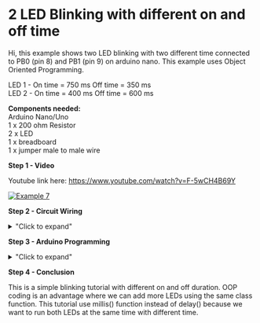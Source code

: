 # 2 LED Blinking with different on and off time

Hi, this example shows two LED blinking with two different time connected to PB0 (pin 8) and PB1 (pin 9) on arduino nano.
This example uses Object Oriented Programming.

LED 1 - On time = 750 ms  Off time = 350 ms</br>
LED 2 - On time = 400 ms  Off time = 600 ms

**Components needed:**  </br>
Arduino Nano/Uno </br>
1 x 200 ohm Resistor </br>
2 x LED </br>
1 x breadboard </br>
1 x jumper male to male wire </br>

**Step 1 - Video**

Youtube link here: https://www.youtube.com/watch?v=F-5wCH4B69Y

[![Example 7](https://img.youtube.com/vi/F-5wCH4B69Y/0.jpg)](https://www.youtube.com/watch?v=F-5wCH4B69Y)

**Step 2 - Circuit Wiring**
<details>
<summary>"Click to expand"</summary>
<p align = "centre">
  <img src="https://github.com/hamdibadrul/Embeded-Design/blob/main/Week%204/Example%207/Circuit%20Diagram%20Blink.PNG" width = "473" height = "400" />   <img src="https://github.com/hamdibadrul/Embeded-Design/blob/main/Week%204/Example%207/Actual%20LED%20Circuit.jpeg" width = "400" height = "600" />
 
Simply complete the circuit connection according to the picture above. This is a simple circuit where we share 1 resistor with 2 LEDs that connected to the ground. Hence, the anode of the LEDs must be connected to the arduino. I used 200 ohm in this example. 
</details>

**Step 3 - Arduino Programming**

<details>
<summary>"Click to expand"</summary>

  ![Code1](https://user-images.githubusercontent.com/73819661/98267627-8f1d9b80-1fc6-11eb-9f4a-e3641e9cd73c.PNG) </br>
  ![Code2](https://user-images.githubusercontent.com/73819661/98267903-dc017200-1fc6-11eb-8a4e-5b3942987c21.PNG) 
  
 I use Object Oriented Programming (OOP), thus that is the reason the code looks quite complex for 2 LEDs. The advantage of using OOP is you can add as many LED you want with different timing but using only one class function.
 Note that in the LED default function where it wrote **this-> pin = pin** is to assign the passed value to the private variable. We don't use delay() function, instead
 we need to use millis() to run two LEDs with different time. 
 
 You can look at the code here --> <a href="https://github.com/hamdibadrul/Embeded-Design/blob/main/Week%204/Example%207/Hamdi_Blink.ino"> Arduino Code </a>
 
</details>


**Step 4 - Conclusion** 

This is a simple blinking tutorial with different on and off duration. OOP coding is an advantage where we can add more LEDs using the same class function. 
This tutorial use millis() function instead of delay() because we want to run both LEDs at the same time with different time. 
